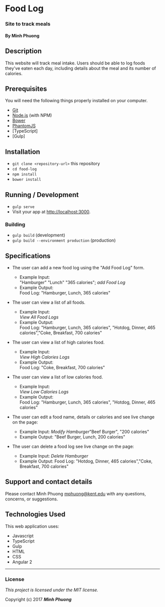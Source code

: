 # Food Log

### Site to track meals

#### By Minh Phuong

## Description

This website will track meal intake. Users should be able to log foods they've eaten each day, including details about the meal and its number of calories.

## Prerequisites

You will need the following things properly installed on your computer.

* [Git](https://git-scm.com/)
* [Node.js](https://nodejs.org/) (with NPM)
* [Bower](https://bower.io/)
* [PhantomJS](http://phantomjs.org/)
* [TypeScript]
* [Gulp]

## Installation

* `git clone <repository-url>` this repository
* `cd food-log`
* `npm install`
* `bower install`

## Running / Development

* `gulp serve`
* Visit your app at [http://localhost:3000](http://localhost:3000).

### Building

* `gulp build` (development)
* `gulp build --environment production` (production)

## Specifications
* The user can add a new food log using the "Add Food Log" form.
  * Example Input:  
  "Hamburger" "Lunch" "365 calories"; *add Food Log*
  * Example Output:  
  Food Log: "Hamburger, Lunch, 365 calories"

* The user can view a list of all foods.
  * Example Input:  
  *View All Food Logs*
  * Example Output:  
  Food Log: "Hamburger, Lunch, 365 calories", "Hotdog, Dinner, 465 calories","Coke, Breakfast, 700 calories"

* The user can view a list of high calories food.
  * Example Input:  
  *View High Calories Logs*
  * Example Output:  
  Food Log: "Coke, Breakfast, 700 calories"

* The user can view a list of low calories food.
  * Example Input:  
  *View Low Calories Logs*
  * Example Output:  
  Food Log: "Hamburger, Lunch, 365 calories", "Hotdog, Dinner, 465 calories"

* The user can edit a food name, details or calories and see live change on the page:
  * Example Input:
  *Modify Hamburger*"Beef Burger", "200 calories"
  * Example Output:
  "Beef Burger, Lunch, 200 calories"

* The user can delete a food log see live change on the page:
  * Example Input:
  *Delete Hamburger*
  * Example Output:
  Food Log: "Hotdog, Dinner, 465 calories","Coke, Breakfast, 700 calories"

## Support and contact details

Please contact Minh Phuong mphuong@kent.edu with any questions, concerns, or suggestions.


## Technologies Used

This web application uses:
* Javascript
* TypeScript
* Gulp
* HTML
* CSS
* Angular 2

****

### License

*This project is licensed under the MIT license.*

Copyright (c) 2017 _**Minh Phuong**_

